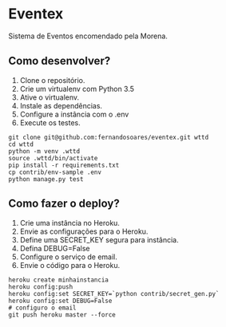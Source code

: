 # Eventex

Sistema de Eventos encomendado pela Morena.

## Como desenvolver?

1. Clone o repositório.
2. Crie um virtualenv com Python 3.5
3. Ative o virtualenv.
4. Instale as dependências.
5. Configure a instância com o .env
6. Execute os testes.

```console
git clone git@github.com:fernandosoares/eventex.git wttd
cd wttd
python -m venv .wttd
source .wttd/bin/activate
pip install -r requirements.txt
cp contrib/env-sample .env
python manage.py test
```

## Como fazer o deploy?

1. Crie uma instância no Heroku.
2. Envie as configurações para o Heroku.
3. Define uma SECRET_KEY segura para instância.
4. Defina DEBUG=False
5. Configure o serviço de email.
6. Envie o código para o Heroku.

```console
heroku create minhainstancia
heroku config:push
heroku config:set SECRET_KEY=`python contrib/secret_gen.py`
heroku config:set DEBUG=False
# configuro o email
git push heroku master --force
```